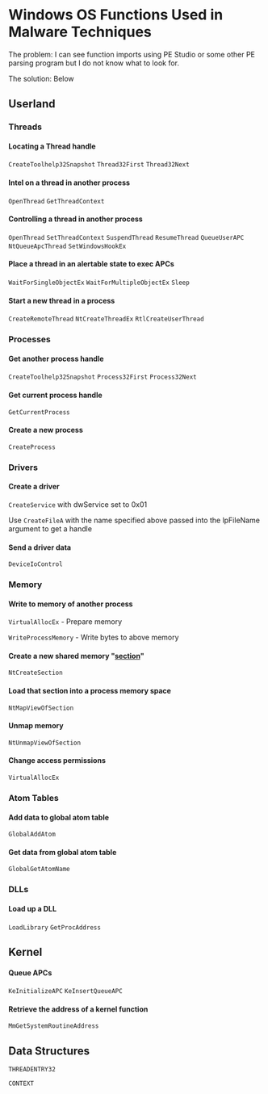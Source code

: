 # Windows OS Functions Used in Malware Techniques

The problem: I can see function imports using PE Studio or some other PE parsing program but I do not know what to look for.

The solution: Below

## Userland
### Threads
#### Locating a Thread handle
`CreateToolhelp32Snapshot`
`Thread32First`
`Thread32Next`

#### Intel on a thread in another process
`OpenThread` `GetThreadContext`
#### Controlling a thread in another process
`OpenThread`
`SetThreadContext`
`SuspendThread`
`ResumeThread`
`QueueUserAPC`
`NtQueueApcThread`
`SetWindowsHookEx`

#### Place a thread in an alertable state to exec APCs
`WaitForSingleObjectEx`
`WaitForMultipleObjectEx`
`Sleep`

#### Start a new thread in a process
`CreateRemoteThread`
`NtCreateThreadEx`
`RtlCreateUserThread`

### Processes
#### Get another process handle
`CreateToolhelp32Snapshot`
`Process32First`
`Process32Next`
#### Get current process handle
`GetCurrentProcess`

#### Create a new process
`CreateProcess`

### Drivers
#### Create a driver
`CreateService` with dwService set to 0x01

Use `CreateFileA` with the name specified above passed into the lpFileName argument to get a handle
#### Send a driver data
`DeviceIoControl`

### Memory
#### Write to memory of another process
`VirtualAllocEx` - Prepare memory

`WriteProcessMemory` - Write bytes to above memory

#### Create a new shared memory "[section](https://docs.microsoft.com/en-us/windows-hardware/drivers/kernel/section-objects-and-views)"
`NtCreateSection`
#### Load that section into a process memory space

`NtMapViewOfSection`

#### Unmap memory 
`NtUnmapViewOfSection`
#### Change access permissions
`VirtualAllocEx`
### Atom Tables

#### Add data to global atom table
`GlobalAddAtom`
#### Get data from global atom table
`GlobalGetAtomName`

### DLLs
#### Load up a DLL
`LoadLibrary`
`GetProcAddress`

## Kernel
#### Queue APCs
`KeInitializeAPC`
`KeInsertQueueAPC`
#### Retrieve the address of a kernel function
`MmGetSystemRoutineAddress`

## Data Structures
`THREADENTRY32`

`CONTEXT`